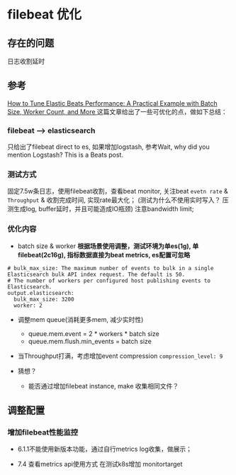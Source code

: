 # filebeat 优化

## 存在的问题
日志收割延时


## 参考

[How to Tune Elastic Beats Performance: A Practical Example with Batch Size, Worker Count, and More
](https://www.elastic.co/blog/how-to-tune-elastic-beats-performance-a-practical-example-with-batch-size-worker-count-and-more)这篇文章给出了一些可优化的点，做如下总结：

### filebeat --> elasticsearch
只给出了filebeat direct to es, 如果增加logstash, 参考Wait, why did you mention Logstash? This is a Beats post.

### 测试方式
固定7.5w条日志，使用filebeat收割，查看beat monitor, 关注beat `evetn rate` & `Throughput` & 收割完成时间, 实现rate最大化；
(测试为什么不使用实时写入？ 压测生成log, buffer延时，并且可能造成IO瓶颈)
注意bandwidth limit;

### 优化内容
* batch size & worker
**根据场景使用调整，测试环境为单es(1g), 单filebeat(2c16g), 指标数据直接为beat metrics, es配置可忽略**

```
# bulk_max_size: The maximum number of events to bulk in a single Elasticsearch bulk API index request. The default is 50.
# The number of workers per configured host publishing events to Elasticsearch.
output.elasticsearch:
  bulk_max_size: 3200
  worker: 2
```
* 调整mem queue(消耗更多mem, 减少实时性)
    * queue.mem.event = 2 * workers * batch size
    * queue.mem.flush.min_events = batch size

* 当Throughput打满，考虑增加event compression
    `compression_level: 9`

* 猜想？
    * 能否通过增加filebeat instance, make 收集相同文件？

## 调整配置
### 增加filebeat性能监控
* 6.1.1不能使用新版本功能，通过自行metrics log收集，做展示；




* 7.4 查看metrics api使用方式
    在测试k8s增加 monitortarget 
